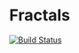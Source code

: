 # Fractals

[![Build Status](https://travis-ci.com/jonstites/fractals.svg?branch=master)](https://travis-ci.com/jonstites/fractals)
